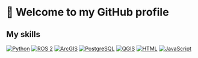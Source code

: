 # 👋 Welcome to my GitHub profile

## My skills

[![Python](https://img.shields.io/badge/-Python-306998?style=for-the-badge&logo=python&logoColor=white)]()
[![ROS 2](https://img.shields.io/badge/-ROS%202-22314E?style=for-the-badge&logo=ros&logoColor=white)]()
[![ArcGIS](https://img.shields.io/badge/-ArcGIS-8A2BE2?style=for-the-badge&logo=esri&logoColor=white)]()
[![PostgreSQL](https://img.shields.io/badge/-PostgreSQL-4169E1?style=for-the-badge&logo=postgresql&logoColor=white)]()
[![QGIS](https://img.shields.io/badge/-QGIS-228B22?style=for-the-badge&logo=qgis&logoColor=white)]()
[![HTML](https://img.shields.io/badge/-HTML-E34F26?style=for-the-badge&logo=html5&logoColor=white)]()
[![JavaScript](https://img.shields.io/badge/-JavaScript-F7DF1E?style=for-the-badge&logo=javascript&logoColor=000000)]()
